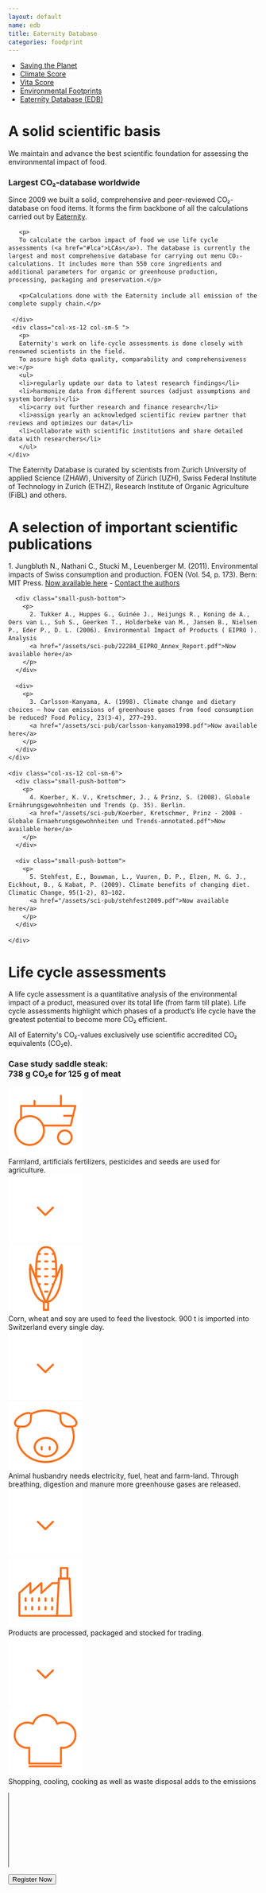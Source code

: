 ```yaml
---
layout: default
name: edb
title: Eaternity Database
categories: foodprint
---
```


<div class="container hidden-xs">
	<div class="row">
		<div class="col-xs-12 text-center">
			<ul class="subNavigation">
				<a href="/foodprint/"><li>Saving the Planet</li></a>
	      <a href="/foodprint/climate-score"><li >Climate Score</li></a>
				<a href="/foodprint/vita-score"><li>Vita Score</li></a>
				<a href="/foodprint/environmental-footprints"><li>Environmental Footprints</li></a>
				<a href="/foodprint/database"><li class="current">Eaternity Database (EDB)</li></a>
			</ul>
		</div>
	</div>
</div>

<div class="container">
  <div class="row push-top small-push-bottom">
    <div class="col-xs-12 text-center">
      <h1>A solid scientific basis</h1>
    </div>
  </div>
  <div class="row push-bottom">
    <div class="col-xs-12 col-sm-offset-3 col-sm-6 text-center">
      <p>We maintain and advance the best scientific foundation for assessing the environmental impact of food.
      </p>
    </div>
  </div>

  <div id="reference" class="row small-push-bottom">
    <div class="col-xs-12 text-center">
      <h3>Largest CO₂-database worldwide</h3>
    </div>
  </div>

  <div class="row small-push-bottom">
     <div class="col-xs-12 col-sm-offset-1 col-sm-5 ">
       <p>
       Since 2009 we built a solid, comprehensive and peer-reviewed CO₂-database on food items. It forms the firm backbone of all the calculations carried out by <a href="/app">Eaternity</a>.</p>

       <p>
       To calculate the carbon impact of food we use life cycle assessments (<a href="#lca">LCAs</a>). The database is currently the largest and most comprehensive database for carrying out menu CO₂-calculations. It includes more than 550 core ingredients and  additional parameters for organic or greenhouse production, processing, packaging and preservation.</p>

       <p>Calculations done with the Eaternity include all emission of the complete supply chain.</p>

     </div>
     <div class="col-xs-12 col-sm-5 ">
       <p>
       Eaternity's work on life-cycle assessments is done closely with renowned scientists in the field.
       To assure high data quality, comparability and comprehensiveness we:</p>
       <ul>
       <li>regularly update our data to latest research findings</li>
       <li>harmonize data from different sources (adjust assumptions and system borders)</li>
       <li>carry out further research and finance research</li>
       <li>assign yearly an acknowledged scientific review partner that reviews and optimizes our data</li>
       <li>collaborate with scientific institutions and share detailed data with researchers</li>
       </ul>
    </div>

  </div>

  <div class="row big-push-bottom">
     <div class="col-xs-12 col-sm-offset-1 col-sm-10 text-center">
       <p>
         The Eaternity Database is curated by scientists from Zurich University of applied Science (ZHAW), University of Zürich (UZH), Swiss Federal Institute of Technology in Zurich (ETHZ), Research Institute of Organic Agriculture (FiBL) and others.</p>
    </div>
  </div>

  <div class="row push-bottom">
    <div class="col-xs-12 col-sm-offset-2 col-sm-8 col-md-offset-3 col-md-6 text-center">
      <h1>A selection of important scientific publications</h1>
    </div>
  </div>

  <div class="row big-push-bottom">
    <div class="col-xs-12 col-sm-6">
      <div class="small-push-bottom">
        <p>
          1. Jungbluth N., Nathani C., Stucki M., Leuenberger M. (2011). Environmental impacts of Swiss consumption and production. FOEN (Vol. 54, p. 173). Bern: MIT Press.
          <a href="http://www.bafu.admin.ch/uw-1111-e">Now available here</a> - <a href="http://esu-services.ch/projects/ioa/">Contact the authors</a>
        </p>
      </div>

      <div class="small-push-bottom">
        <p>
          2. Tukker A., Huppes G., Guinée J., Heijungs R., Koning de A., Oers van L., Suh S., Geerken T., Holderbeke van M., Jansen B., Nielsen P., Eder P., D. L. (2006). Environmental Impact of Products ( EIPRO ). Analysis
          <a href="/assets/sci-pub/22284_EIPRO_Annex_Report.pdf">Now available here</a>
        </p>
      </div>

      <div>
        <p>
          3. Carlsson-Kanyama, A. (1998). Climate change and dietary choices — how can emissions of greenhouse gases from food consumption be reduced? Food Policy, 23(3-4), 277–293.
          <a href="/assets/sci-pub/carlsson-kanyama1998.pdf">Now available here</a>
        </p>
      </div>
    </div>

    <div class="col-xs-12 col-sm-6">
      <div class="small-push-bottom">
        <p>
          4. Koerber, K. V., Kretschmer, J., & Prinz, S. (2008). Globale Ernährungsgewohnheiten und Trends (p. 35). Berlin.
          <a href="/assets/sci-pub/Koerber, Kretschmer, Prinz - 2008 - Globale Ernaehrungsgewohnheiten und Trends-annotated.pdf">Now available here</a>
        </p>
      </div>

      <div class="small-push-bottom">
        <p>
          5. Stehfest, E., Bouwman, L., Vuuren, D. P., Elzen, M. G. J., Eickhout, B., & Kabat, P. (2009). Climate benefits of changing diet. Climatic Change, 95(1-2), 83–102.
          <a href="/assets/sci-pub/stehfest2009.pdf">Now available here</a>
        </p>
      </div>

    </div>

  </div>
</div>

<div class="window" style="background-image: url('/img/edb/datacollection-parallax.jpg')"></div>

<div id="lca" class="container">
  <div class="row big-push-top small-push-bottom">
    <div class="col-xs-12 text-center">
      <h1>Life cycle assessments</h1>
    </div>
  </div>

  <div class="row push-bottom">
    <div class="col-xs-12 col-sm-offset-2 col-sm-8 text-center">
      <p>A life cycle assessment is a quantitative analysis of the environmental impact of a product, measured over its total life (from farm till plate). Life cycle assessments highlight which phases of a product‘s life cycle have the greatest potential to become more CO₂ efficient.</p><p>All of Eaternity's CO₂-values exclusively use scientific accredited CO₂ equivalents (CO₂e).</p>
    </div>
  </div>

  <div class="row small-push-bottom">
    <div class="col-xs-12 col-sm-offset-2 col-sm-8 col-md-offset-3 col-md-6 text-center">
      <h3>Case study saddle steak: <br />738 g CO₂e for 125 g of meat</h3>
    </div>
  </div>

  <div class="row">
    <div class="col-xs-3 col-sm-offset-1 col-sm-2 col-md-offset-3 col-md-1">
      <img class="responsive" src="/img/edb/farmland.svg">
    </div>
    <div class="col-xs-9 col-sm-8 col-md-5">
      Farmland, artificials fertilizers, pesticides and seeds are used for agriculture.
    </div>
  </div>

  <div class="row">
    <div class="col-xs-3 col-sm-offset-1 col-sm-2 col-md-offset-3 col-md-1">
      <img class="responsive" src="/img/edb/arrow-down.svg">
    </div>
  </div>

  <div class="row">
    <div class="col-xs-3 col-sm-offset-1 col-sm-2 col-md-offset-3 col-md-1">
      <img class="responsive" src="/img/edb/corn.svg">
    </div>
    <div class="col-xs-9 col-sm-8 col-md-5">
      Corn, wheat and soy are used to feed the livestock. 900 t is imported into Switzerland every single day.
    </div>
  </div>

  <div class="row">
    <div class="col-xs-3 col-sm-offset-1 col-sm-2 col-md-offset-3 col-md-1">
      <img class="responsive" src="/img/edb/arrow-down.svg">
    </div>
  </div>

  <div class="row">
    <div class="col-xs-3 col-sm-offset-1 col-sm-2 col-md-offset-3 col-md-1">
      <img class="responsive" src="/img/edb/animal.svg">
    </div>
    <div class="col-xs-9 col-sm-8 col-md-5">
      Animal husbandry needs electricity, fuel, heat and farm-land. Through breathing, digestion and manure more greenhouse gases are released.
    </div>
  </div>

  <div class="row">
    <div class="col-xs-3 col-sm-offset-1 col-sm-2 col-md-offset-3 col-md-1">
      <img class="responsive" src="/img/edb/arrow-down.svg">
    </div>
  </div>

  <div class="row">
    <div class="col-xs-3 col-sm-offset-1 col-sm-2 col-md-offset-3 col-md-1">
      <img class="responsive" src="/img/edb/industry.svg">
    </div>
    <div class="col-xs-9 col-sm-8 col-md-5">
      Products are processed, packaged and stocked for trading.
    </div>
  </div>

  <div class="row">
    <div class="col-xs-3 col-sm-offset-1 col-sm-2 col-md-offset-3 col-md-1">
      <img class="responsive" src="/img/edb/arrow-down.svg">
    </div>
  </div>

  <div class="row push-bottom">
    <div class="col-xs-3 col-sm-offset-1 col-sm-2 col-md-offset-3 col-md-1">
      <img class="responsive" src="/img/edb/cooking.svg">
    </div>
    <div class="col-xs-9 col-sm-8 col-md-5">
      Shopping, cooling, cooking as well as waste disposal adds to the emissions
    </div>
  </div>

</div>

<div class="row push-bottom">
  <div class="col-xs-12 text-center">
		<hr width="1" size="500" style="width:1px;background-color:#333;height:150px">
    <a href="/app/get-the-app"><button>Register Now</button></a>
  </div>
</div>

<script src="https://ajax.googleapis.com/ajax/libs/jquery/1.11.3/jquery.min.js"></script>

<script src="/js/jquery.magnific-popup.min.js"></script>

<script src="/js/bootstrap.min.js"></script>

<script src="/js/icheck.min.js"></script>

<script src="/js/script.js"></script>
